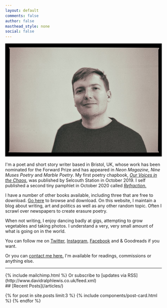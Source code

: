 ```yaml
---
layout: default
comments: false
author: false
masthead_style: none
social: false
---
```

 <img src="/assets/images/site/me.jpg" alt="Photo taken by Sam Cavender @samsnapsalot" class="responsive">

I'm a poet and short story writer based in Bristol, UK, whose work has been nominated for the Forward Prize and has appeared in *Neon Magazine*, *Nine Muses Poetry* and *Marble Poetry*. My first poetry chapbook, *[Our Voices in the Chaos](/ourvoicesinthechaos/)*, was published by Selcouth Station in October 2019. I self published a second tiny pamphlet in October 2020 called *[Refraction.](https://davidralphlewis.bigcartel.com/product/refraction)* 

I have a number of other books available, including three that are free to download. [Go here](/mybooks/) to browse and download. On this website, I maintain a blog about writing, art and politics as well as any other random topic. Often I scrawl over newspapers to create erasure poetry.

When not writing, I enjoy dancing badly at gigs, attempting to grow vegetables and taking photos. I understand a very, very small amount of what is going on in the world.

You can follow me on <a href="https://twitter.com/davidralphlewis" rel="me">Twitter</a>, [Instagram](https://www.instagram.com/davidralphlewis), [Facebook](https://www.facebook.com/davidralphlewis) and & Goodreads if you want.

Or you can <a href="mailto:contact@davidralphlewis.co.uk" rel="me">contact me here.</a> I'm available for readings, commissions or anything else.

<hr>
{% include mailchimp.html %}
Or subscribe to [updates via RSS](http://www.davidralphlewis.co.uk/feed.xml)
<br />
## [Recent Posts](/articles/)

{% for post in site.posts limit:3 %}
{% include components/post-card.html %}
{% endfor %}
<br >
